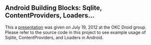## Android Building Blocks: Sqlite, ContentProviders, Loaders... ##

This a [presentation](https://github.com/joshpavlovich/SqliteContentProvidersLoaders/blob/master/AndroidBuildingBlocks_Sqlite_ContentProviders.pdf?raw=true) was given on July 19, 2012 at the OKC Droid group. Please refer to the source code in this project to see example usage of Sqlite, ContentProviders, and Loaders in Android.
